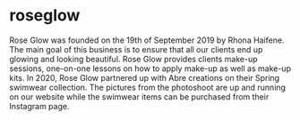 # roseglow
Rose Glow was founded on the 19th of September 2019 by Rhona Haifene. The main goal of this business is to ensure that all our clients end up glowing and looking beautiful. 
Rose Glow provides clients make-up sessions, one-on-one lessons on how to apply make-up as well as make-up kits.
In 2020, Rose Glow partnered up with Abre creations on their Spring swimwear collection. 
The pictures from the photoshoot are up and running on our website while the swimwear items can be purchased from their Instagram page.
